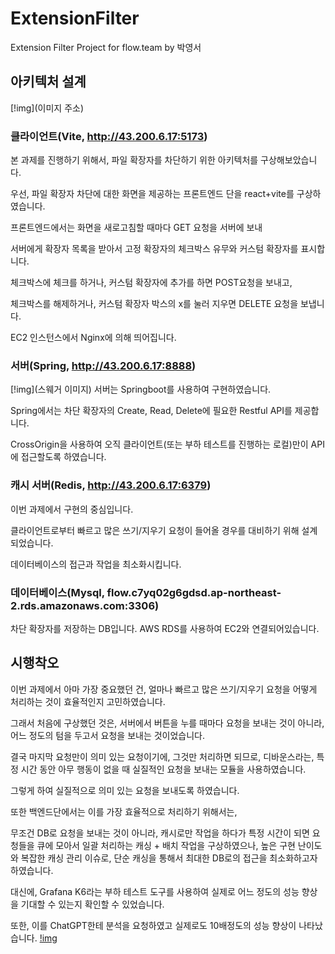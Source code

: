 # ExtensionFilter

Extension Filter Project for flow.team by 박영서
 

## 아키텍처 설계

[!img](이미지 주소)

### 클라이언트(Vite, http://43.200.6.17:5173)
본 과제를 진행하기 위해서, 파일 확장자를 차단하기 위한 아키텍처를 구상해보았습니다.

우선, 파일 확장자 차단에 대한 화면을 제공하는 프론트엔드 단을 react+vite를 구상하였습니다.

프론트엔드에서는 화면을 새로고침할 때마다 GET 요청을 서버에 보내
 
서버에게 확장자 목록을 받아서 고정 확장자의 체크박스 유무와 커스텀 확장자를 표시합니다.

체크박스에 체크를 하거나, 커스텀 확장자에 추가를 하면 POST요청을 보내고,

체크박스를 해제하거나, 커스텀 확장자 박스의 x를 눌러 지우면 DELETE 요청을 보냅니다.

EC2 인스턴스에서 Nginx에 의해 띄어집니다.

### 서버(Spring, http://43.200.6.17:8888)
[!img](스웨거 이미지)
서버는 Springboot를 사용하여 구현하였습니다.

Spring에서는 차단 확장자의 Create, Read, Delete에 필요한 Restful API를 제공합니다.

CrossOrigin을 사용하여 오직 클라이언트(또는 부하 테스트를 진행하는 로컬)만이 API에 접근할도록 하였습니다.


### 캐시 서버(Redis, http://43.200.6.17:6379)
이번 과제에서 구현의 중심입니다.

클라이언트로부터 빠르고 많은 쓰기/지우기 요청이 들어올 경우를 대비하기 위해 설계되었습니다.

데이터베이스의 접근과 작업을 최소화시킵니다.


### 데이터베이스(Mysql, flow.c7yq02g6gdsd.ap-northeast-2.rds.amazonaws.com:3306)
차단 확장자를 저장하는 DB입니다. AWS RDS를 사용하여 EC2와 연결되어있습니다.

## 시행착오
이번 과제에서 아마 가장 중요했던 건, 얼마나 빠르고 많은 쓰기/지우기 요청을 어떻게 처리하는 것이 효율적인지 고민하였습니다.

그래서 처음에 구상했던 것은, 서버에서 버튼을 누를 때마다 요청을 보내는 것이 아니라, 어느 정도의 텀을 두고서 요청을 보내는 것이었습니다.

결국 마지막 요청만이 의미 있는 요청이기에, 그것만 처리하면 되므로, 디바운스라는, 특정 시간 동안 아무 행동이 없을 때 실질적인 요청을 보내는 모듈을 사용하였습니다.

그렇게 하여 실질적으로 의미 있는 요청을 보내도록 하였습니다.

또한 백엔드단에서는 이를 가장 효율적으로 처리하기 위해서는,

무조건 DB로 요청을 보내는 것이 아니라, 캐시로만 작업을 하다가 특정 시간이 되면 요청들을 큐에 모아서 일괄 처리하는 캐싱 + 배치 작업을 구상하였으나, 높은 구현 난이도와 복잡한 캐싱 관리 이슈로, 단순 캐싱을 통해서 최대한 DB로의 접근을 최소화하고자 하였습니다.

대신에, Grafana K6라는 부하 테스트 도구를 사용하여 실제로 어느 정도의 성능 향상을 기대할 수 있는지 확인할 수 있었습니다.

또한, 이를 ChatGPT한테 분석을 요청하였고 실제로도 10배정도의 성능 향상이 나타났습니다.
[!img](k6)